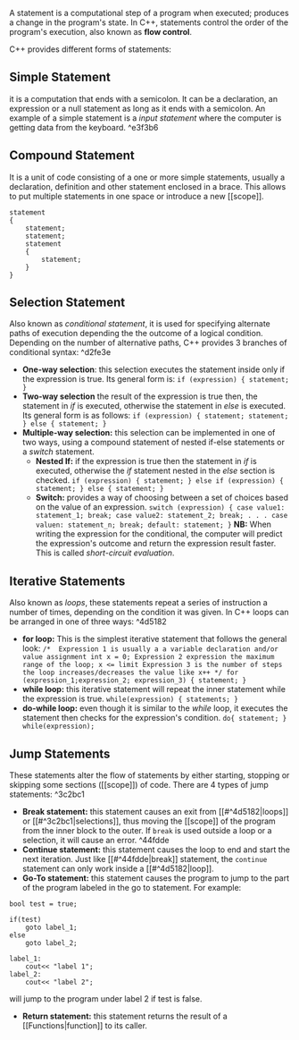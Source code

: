A statement is a computational step of a program when executed; produces a change in the program's state. In C++, statements control the order of the program's execution, also known as **flow control**.

C++ provides different forms of statements:
## **Simple Statement**
it is a computation that ends with a semicolon. It can be a declaration, an expression or a null statement as long as it ends with a semicolon. An example of a simple statement is a *input statement* where the computer is getting data from the keyboard. ^e3f3b6
## **Compound Statement** 
It is a unit of code consisting of a one or more simple statements, usually a declaration, definition and other statement enclosed in a brace. This allows to put multiple statements in one space or introduce a new [[scope]].
```
statement
{
	statement;
	statement;
	statement
	{
		statement;
	}
}
```

## **Selection Statement** 
Also known as *conditional statement*, it is used for specifying alternate paths of execution depending the the outcome of a logical condition. Depending on the number of alternative paths, C++ provides 3 branches of conditional syntax: ^d2fe3e
- **One-way selection**: this selection executes the statement inside only if the expression is true. Its general form is:
		```
		if (expression)
		{
			statement;
		}
		``` 
- **Two-way selection** the result of the expression is true then, the statement in *if* is executed, otherwise the statement in *else* is executed. Its general form is as follows:
		```
		if (expression)
		{
			statement;
			statement;
		}
		else
		{
			statement;
		}
		```
- **Multiple-way selection:** this selection can be implemented in one of two ways, using a compound statement of nested if-else statements or a *switch* statement.
	- **Nested If:** if the expression is true then the statement in *if* is executed, otherwise the *if* statement nested in the *else* section is checked.
			```
			if (expression)
			{
				statement;
			}
			else if (expression)
			{
				statement;
			}
			else
			{
				statement;
			}
			```
	- **Switch:** provides a way of choosing between a set of choices based on the value of an expression.
			```
			switch (expression)
			{
				case value1:
					statement_1;
					break;
				case value2:
					statement_2;
					break;
				.
				.
				.
				case valuen:
					statement_n;
					break;
				default:
					statement;
			}
			```
	**NB:** When writing the expression for the conditional, the computer will predict the expression's outcome and return the expression result faster. This is called *short-circuit evaluation*.
## **Iterative Statements**
Also known as *loops*, these statements repeat a series of instruction a number of times, depending on the condition it was given. In C++ loops can be arranged in one of three ways: ^4d5182
- **for loop:** This is the simplest iterative statement that follows the general look:
		```/* 
		Expression 1 is usually a a variable declaration and/or value assignment int x = 0;
		Expression 2 expression the maximum range of the loop; x <= limit
		Expression 3 is the number of steps the loop increases/decreases the value like x++
		*/
		for (expression_1;expression_2; expression_3)
		{
			statement;
		}
		```
- **while loop:** this iterative statement will repeat the inner statement while the expression is true.
		```
		while(expression)
		{
			statements;
		}
		```
- **do-while loop:** even though it is similar to the *while* loop, it executes the statement then checks for the expression's condition.
		```
		do{
			statement;
		}
		while(expression);
		```
## Jump Statements
These statements alter the flow of statements by either starting, stopping or skipping some sections ([[scope]]) of code. There are 4 types of jump statements: ^3c2bc1
- **Break statement:** this statement causes an exit from [[#^4d5182|loops]] or [[#^3c2bc1|selections]], thus moving the [[scope]] of the program from the inner block to the outer. If `break` is used outside a loop or a selection, it will cause an error. ^44fdde
- **Continue statement:** this statement causes the loop to end and start the next iteration. Just like [[#^44fdde|break]] statement, the `continue` statement can only work inside a [[#^4d5182|loop]]. 
- **Go-To statement:** this statement causes the program to jump to the part of the program labeled in the go to statement. For example:
```
bool test = true;

if(test)
	goto label_1;
else
	goto label_2;

label_1:
	cout<< "label 1";
label_2:
	cout<< "label 2";
```
will jump to the program under label 2 if test is false.
- **Return statement:** this statement returns the result of a [[Functions|function]] to its caller.